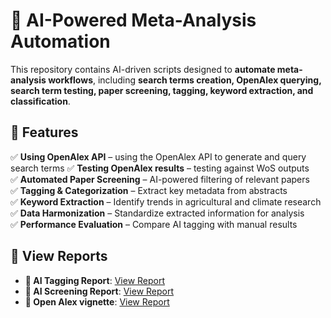 # 🧠 AI-Powered Meta-Analysis Automation

This repository contains AI-driven scripts designed to **automate meta-analysis workflows**, including **search terms creation, OpenAlex querying, search term testing, paper screening, tagging, keyword extraction, and classification**.

## 🚀 Features
✅ **Using OpenAlex API** – using the OpenAlex API to generate and query search terms 
✅ **Testing OpenAlex results** – testing  against WoS outputs   
✅ **Automated Paper Screening** – AI-powered filtering of relevant papers  
✅ **Tagging & Categorization** – Extract key metadata from abstracts  
✅ **Keyword Extraction** – Identify trends in agricultural and climate research  
✅ **Data Harmonization** – Standardize extracted information for analysis  
✅ **Performance Evaluation** – Compare AI tagging with manual results  





## 📂 View Reports  


- **🔗 AI Tagging Report**: [View Report](https://eragriculture.github.io/AI/docs/GPT_tagging.html)
- **🔗 AI Screening Report**: [View Report](https://eragriculture.github.io/AI/docs/Screening_GPT.html)  
- **🔗 Open Alex vignette**: [View Report](https://eragriculture.github.io/AI/docs/OA-vignette.html)  
  

